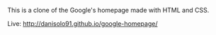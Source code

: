 This is a clone of the Google's homepage made with HTML and CSS.

Live: http://danisolo91.github.io/google-homepage/
